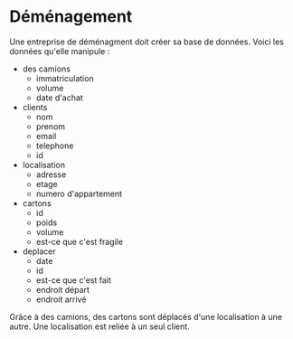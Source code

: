 # Déménagement

Une entreprise de déménagment doit créer sa base de données. Voici les données qu'elle manipule :

- des camions
  - immatriculation
  - volume
  - date d'achat
- clients
  - nom
  - prenom
  - email
  - telephone
  - id
- localisation
  - adresse
  - etage
  - numero d'appartement
- cartons
  - id
  - poids
  - volume
  - est-ce que c'est fragile
- deplacer
  - date
  - id
  - est-ce que c'est fait
  - endroit départ
  - endroit arrivé

Grâce à des camions, des cartons sont déplacés d'une localisation à une autre. Une localisation est reliée à un seul client.